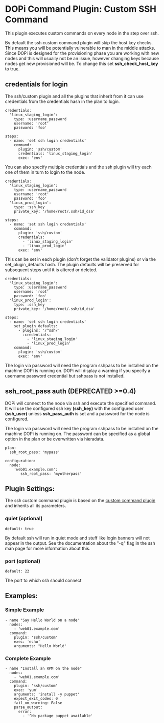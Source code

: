 # DOPi Command Plugin: Custom SSH Command

This plugin executes custom commands on every node in the step over ssh.

By default the ssh custom command plugin will skip the host key checks. This
means you will be potentially vulnerable to man in the middle attacks. Since
DOPi is designed for the provisioning phase you are working with new nodes and
this will usually not be an issue, however changing keys because nodes get
new provisioned will be. To change this set **ssh_check_host_key** to true.

## credentials for login

The ssh/custom plugin and all the plugins that inherit from it can use
credentials from the credentials hash in the plan to login.

    credentials:
      'linux_staging_login':
        type: :username_password
        username: 'root'
        password: 'foo'

    steps:
      - name: 'set ssh login credentials'
        command:
          plugin: 'ssh/custom'
          credentials: 'linux_staging_login'
          exec: 'env'

You can also specify multiple credentials and the ssh plugin will try each one
of them in turn to login to the node.

    credentials:
      'linux_staging_login':
        type: :username_password
        username: 'root'
        password: 'foo'
      'linux_prod_login':
        type: :ssh_key
        private_key: '/home/root/.ssh/id_dsa'

    steps:
      - name: 'set ssh login credentials'
        command:
          plugin: 'ssh/custom'
          credentials:
            - 'linux_staging_login'
            - 'linux_prod_login'
          exec: 'env'

This can be set in each plugin (don't forget the validator plugins) or via
the set_plugin_defaults hash. The plugin defaults will be preserved for
subsequent steps until it is altered or deleted.

    credentials:
      'linux_staging_login':
        type: :username_password
        username: 'root'
        password: 'foo'
      'linux_prod_login':
        type: :ssh_key
        private_key: '/home/root/.ssh/id_dsa'

    steps:
      - name: 'set ssh login credentials'
        set_plugin_defaults:
          - plugins: '/^ssh/'
            :credentials:
              - 'linux_staging_login'
              - 'linux_prod_login'
        command:
          plugin: 'ssh/custom'
          exec: 'env'

The login via password will need the program sshpass to be installed on the
machine DOPi is running on. DOPi will display a warning if you specify a
username password credential but sshpass is not installed.

## ssh_root_pass auth (DEPRECATED >=0.4)

DOPi will connect to the node via ssh and execute the specified command.
It will use the configured ssh key **(ssh_key)** with the configured user
**(ssh_user)** unless **ssh_pass_auth** is set and a password for the node
is configured.

The login via password will need the program sshpass to be installed on the
machine DOPi is running on. The password can be specified as a global option
in the plan or be overwritten via hieradata.

    plan:
      ssh_root_pass: 'mypass'

    configuration:
      node:
        'web01.example.com':
           ssh_root_pass: 'myotherpass'

## Plugin Settings:

The ssh custom command plugin is based on the [custom command plugin](doc/plugins/custom.md)
and inherits all its parameters.

### quiet (optional)

`default: true`

By default ssh will run in quiet mode and stuff like login banners will not
appear in the output. See the documentation about the "-q" flag in the ssh
man page for more information about this.

### port (optional)

`default: 22`

The port to which ssh should connect

## Examples:

### Simple Example

    - name "Say Hello World on a node"
      nodes:
        - 'web01.example.com'
      command:
        plugin: 'ssh/custom'
        exec: 'echo'
        arguments: "Hello World"

### Complete Example

    - name "Install an RPM on the node"
      nodes:
        - 'web01.example.com'
      command:
        plugin: 'ssh/custom'
        exec: 'yum'
        arguments: 'install -y puppet'
        expect_exit_codes: 0
        fail_on_warning: False
        parse_output:
          error:
            - '^No package puppet available'
